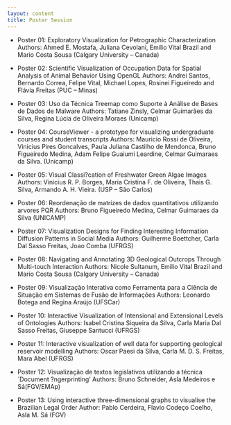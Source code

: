 ```yaml
---
layout: content
title: Poster Session
---
```


- Poster 01: Exploratory Visualization for Petrographic Characterization
  Authors: Ahmed E. Mostafa, Juliana Cevolani, Emilio Vital Brazil and Mario Costa Sousa (Calgary University – Canada)

- Poster 02: Scientific Visualization of Occupation Data for Spatial Analysis of Animal Behavior Using OpenGL
  Authors: Andrei Santos, Bernardo Correa, Felipe Vital, Michael Lopes, Rosinei Figueiredo and Flávia Freitas (PUC – Minas)

- Poster 03: Uso da Técnica Treemap como Suporte à Análise de Bases de Dados de Malware
  Authors: Tatiane Zinsly,  Celmar Guimarães da Silva, Regina Lúcia de Oliveira Moraes (Unicamp)

- Poster 04: CourseViewer - a prototype for visualizing undergraduate courses and student transcripts
  Authors: Mauricio Rossi de Oliveira, Vinicius Pires Goncalves, Paula Juliana Castilho de Mendonca, Bruno Figueiredo Medina, Adam Felipe Guaiumi Leardine, Celmar Guimaraes da Silva. (Unicamp)

- Poster 05: Visual Classi?cation of Freshwater Green Algae Images
  Authors: Vinicius R. P. Borges, Maria Cristina F. de Oliveira, Thais G. Silva, Armando A. H. Vieira. (USP – São Carlos) 

- Poster 06: Reordenação de matrizes de dados quantitativos utilizando arvores PQR
  Authors: Bruno Figueiredo Medina, Celmar Guimaraes da Silva (UNICAMP)

- Poster 07: Visualization Designs for Finding Interesting Information Diffusion Patterns in Social Media
  Authors: Guilherme Boettcher, Carla Dal Sasso Freitas, Joao Comba (UFRGS)

- Poster 08: Navigating and Annotating 3D Geological Outcrops Through Multi-touch Interaction
  Authors: Nicole Sultanum, Emilio Vital Brazil and Mario Costa Sousa (Calgary University – Canada)

- Poster 09: Visualização Interativa como Ferramenta para a Ciência de Situação em Sistemas de Fusão de Informações
  Authors: Leonardo Botega and Regina Araújo (UFSCar)

- Poster 10: Interactive Visualization of Intensional and Extensional Levels of Ontologies
  Authors: Isabel Cristina Siqueira da Silva, Carla Maria Dal Sasso Freitas, Giuseppe Santucci (UFRGS)

- Poster 11: Interactive visualization of well data for supporting geological reservoir modelling
  Authors: Oscar Paesi da Silva, Carla M. D. S. Freitas, Mara Abel (UFRGS)

- Poster 12: Visualização de textos legislativos utilizando a técnica ´Document ?ngerprinting’
  Authors: Bruno Schneider, Asla Medeiros e Sá(FGV/EMAp)

- Poster 13: Using interactive three-dimensional graphs to visualise the Brazilian Legal Order
  Author: Pablo Cerdeira, Flavio Codeço Coelho, Asla M. Sá (FGV)
